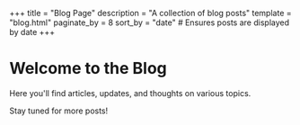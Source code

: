 +++
title = "Blog Page"
description = "A collection of blog posts"
template = "blog.html"
paginate_by = 8
sort_by = "date"   # Ensures posts are displayed by date
+++

# Welcome to the Blog

Here you'll find articles, updates, and thoughts on various topics.

Stay tuned for more posts!

